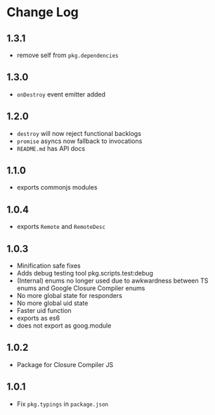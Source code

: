 # Change Log

## 1.3.1

- remove self from `pkg.dependencies`

## 1.3.0

- `onDestroy` event emitter added

## 1.2.0

- `destroy` will now reject functional backlogs
- `promise` asyncs now fallback to invocations
- `README.md` has API docs

## 1.1.0

- exports commonjs modules

## 1.0.4

- exports `Remote` and `RemoteDesc`

## 1.0.3

- Minification safe fixes
- Adds debug testing tool pkg.scripts.test:debug
- (Internal) enums no longer used due to awkwardness between TS enums and Google Closure Compiler enums
- No more global state for responders
- No more global uid state
- Faster uid function
- exports as es6
- does not export as goog.module

## 1.0.2

- Package for Closure Compiler JS

## 1.0.1

- Fix `pkg.typings` in `package.json`

